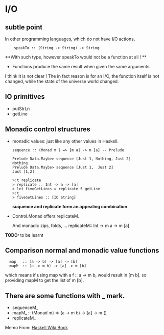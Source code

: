 # I/O
## subtle point
In other programming languages, which do not have I/O actions,

        speakTo :: (String -> String) -> String

**With such type, however speakTo would not be a function at all !    **
* Functions produce the same result when given the same arguments.

I think it is not clear ! The in fact reason is for an I/O, the function itself is
not changed, while the state of the universe world changed.

## IO primitives

* putStrLn
* getLine

## Monadic control structures
* monadic values: just like any other values in Haskell.

      sequence :: (Monad m ) => [m a] -> m [a] -- Prelude

      Prelude Data.Maybe> sequence [Just 1, Nothing, Just 2]
      Nothing
      Prelude Data.Maybe> sequence [Just 1,  Just 2]
      Just [1,2]

      >:t replicate
      > replicate :: Int -> a -> [a]
      > let fiveGetLines = replicate 5 getLine
      >:t
      > fiveGetLines :: [IO String]

  **suquence and replicate form an appealing combination**
* Control.Monad offers replicateM.

  And monadic zips, folds, ...
      replicateM:: Int -> m a -> m [a]


**TODO:** to be learnt

## Comparison normal and monadic value functions

      map   :: (a -> b) -> [a] -> [b]
      mapM  :: (a -> m b) -> [a] -> m [b]
which means if using map with a f :: a -> m b, would result in [m b].
so providing mapM to get the list of m [b].

## There are some functions with _ mark.
* sequenceM_
* mapM_ :: (Monad m) => (a -> m b) -> [a] -> m ()
* replicateM_


Memo From: [Haskell Wiki Book](http://en.wikibooks.org/wiki/Haskell/Understanding_monads/IO)
